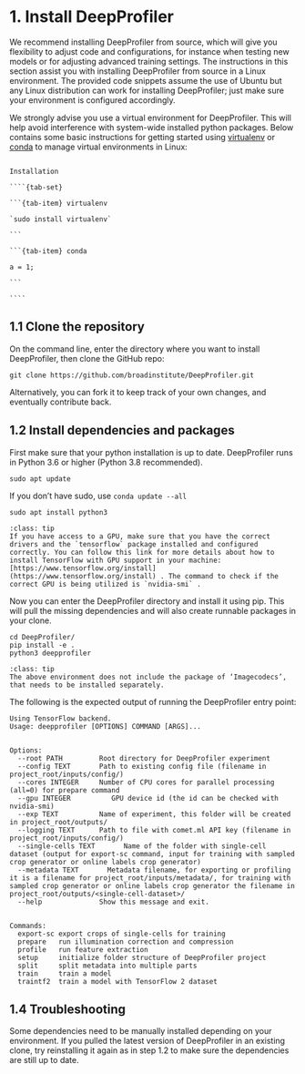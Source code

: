 # 1. Install DeepProfiler

We recommend installing DeepProfiler from source, which will give you flexibility to adjust code and configurations, for instance when testing new models or for adjusting advanced training settings. The instructions in this section assist you with installing DeepProfiler from source in a Linux environment. The provided code snippets assume the use of Ubuntu but any Linux distribution can work for installing DeepProfiler; just make sure your environment is configured accordingly.

We strongly advise you use a virtual environment for DeepProfiler. This will help avoid interference with system-wide installed python packages. Below contains some basic instructions for getting started using [virtualenv](https://pypi.org/project/virtualenv/) or [conda](https://docs.conda.io/projects/conda/en/latest/user-guide/install/linux.html) to manage virtual environments in Linux:

`````{dropdown} **Virtual environment quickstart instructions**

Installation

````{tab-set}

```{tab-item} virtualenv

`sudo install virtualenv`

```

```{tab-item} conda

a = 1;

```

````

`````


## **1.1 Clone the repository**

On the command line, enter the directory where you want to install DeepProfiler, then clone the GitHub repo:


```
git clone https://github.com/broadinstitute/DeepProfiler.git
```


Alternatively, you can fork it to keep track of your own changes, and eventually contribute back.


## **1.2 Install dependencies and packages**

First make sure that your python installation is up to date. DeepProfiler runs in Python 3.6 or higher (Python 3.8 recommended).


```
sudo apt update
```


If you don’t have sudo, use `conda update --all`


```
sudo apt install python3
```




```{admonition} Note
:class: tip
If you have access to a GPU, make sure that you have the correct drivers and the `tensorflow` package installed and configured correctly. You can follow this link for more details about how to install TensorFlow with GPU support in your machine: [https://www.tensorflow.org/install](https://www.tensorflow.org/install) . The command to check if the correct GPU is being utilized is `nvidia-smi` .
```

Now you can enter the DeepProfiler directory and install it using pip. This will pull the missing dependencies and will also create runnable packages in your clone.


```
cd DeepProfiler/
pip install -e .
python3 deepprofiler
```

```{admonition} Note
:class: tip
The above environment does not include the package of ‘Imagecodecs’, that needs to be installed separately.
```

The following is the expected output of running the DeepProfiler entry point:


```
Using TensorFlow backend.
Usage: deepprofiler [OPTIONS] COMMAND [ARGS]...


Options:
  --root PATH         Root directory for DeepProfiler experiment
  --config TEXT       Path to existing config file (filename in project_root/inputs/config/)
  --cores INTEGER     Number of CPU cores for parallel processing (all=0) for prepare command
  --gpu INTEGER          GPU device id (the id can be checked with nvidia-smi)
  --exp TEXT          Name of experiment, this folder will be created in project_root/outputs/
  --logging TEXT      Path to file with comet.ml API key (filename in project_root/inputs/config/)
  --single-cells TEXT       Name of the folder with single-cell dataset (output for export-sc command, input for training with sampled crop generator or online labels crop generator)
  --metadata TEXT	    Metadata filename, for exporting or profiling it is a filename for project_root/inputs/metadata/, for training with sampled crop generator or online labels crop generator the filename in project_root/outputs/<single-cell-dataset>/
  --help              Show this message and exit.


Commands:
  export-sc export crops of single-cells for training
  prepare   run illumination correction and compression
  profile   run feature extraction
  setup     initialize folder structure of DeepProfiler project
  split     split metadata into multiple parts
  train     train a model
  traintf2  train a model with TensorFlow 2 dataset
```



## **1.4 Troubleshooting**

Some dependencies need to be manually installed depending on your environment. If you pulled the latest version of DeepProfiler in an existing clone, try reinstalling it again as in step 1.2 to make sure the dependencies are still up to date.

